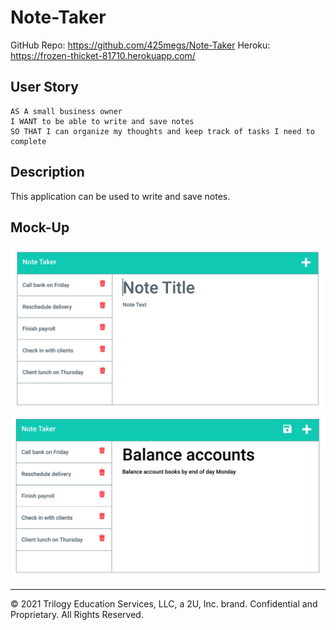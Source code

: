 # Note-Taker
GitHub Repo: https://github.com/425megs/Note-Taker
Heroku: https://frozen-thicket-81710.herokuapp.com/

## User Story

```
AS A small business owner
I WANT to be able to write and save notes
SO THAT I can organize my thoughts and keep track of tasks I need to complete
```

## Description

This application can be used to write and save notes.

## Mock-Up
![](./Assets/11-express-homework-demo-01.png)
![](./Assets/11-express-homework-demo-02.png)

- - -
© 2021 Trilogy Education Services, LLC, a 2U, Inc. brand. Confidential and Proprietary. All Rights Reserved.